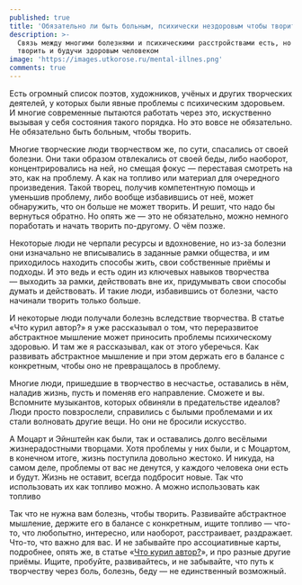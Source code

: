```yaml
---
published: true
title: 'Обязательно ли быть больным, психически нездоровым чтобы творить?'
description: >-
  Связь между многими болезнями и психическими расстройствами есть, но можно
  творить и будучи здоровым человеком
image: 'https://images.utkorose.ru/mental-illnes.png'
comments: true
---
```

Есть огромный список поэтов, художников, учёных и других творческих деятелей, у которых были явные проблемы с психическим здоровьем. И многие современные пытаются работать через это, искуственно вызывая у себя состояния такого порядка. Но это вовсе не обязательно. Не обязательно быть больным, чтобы творить.

Многие творческие люди творчеством же, по сути, спасались от своей болезни. Они таки образом отвлекались от своей беды, либо наоборот, концентрировались на ней, но смещая фокус — переставая смотреть на это, как на проблему. А как на топливо или материал для очередного произведения. Такой творец, получив компетентную помощь и уменьшив проблему, либо вообще избавившись от неё, может обнаружить, что он больше не может творить. И решит, что надо бы вернуться обратно. Но опять же — это не обязательно, можно немного поработать и начать творить по-другому. О чём позже.

Некоторые люди не черпали ресурсы и вдохновение, но из-за болезни они изначально не вписывались в заданные рамки общества, и им приходилось находить способы жить, свои собственные приёмы и подходы. И это ведь и есть один из ключевых навыков творчества — выходить за рамки, действовать вне их, придумывать свои способы думать и действовать. И такие люди, избавившись от болезни, часто начинали творить только больше.

И некоторые люди получали болезнь вследствие творчества. В статье «Что курил автор?» я уже рассказывал о том, что переразвитое абстрактное мышление может приносить проблемы психическому здоровью. И там же я рассказывал, как от этого уберечься. Как развивать абстрактное мышление и при этом держать его в балансе с конкретным, чтобы оно не превращалось в проблему.

Многие люди, пришедшие в творчество в несчастье, оставались в нём, наладив жизнь, пусть и поменяв его направление. Сможете и вы. Вспомните музыкантов, которых обвиняли в предательстве идеалов? Люди просто повзрослели, справились с былыми проблемами и их стали волновать другие вещи. Но они не бросили искусство.

А Моцарт и Эйнштейн как были, так и оставались долго весёлыми жизнерадостными творцами. Хотя проблемы у них были, и с Моцартом, в конечном итоге, жизнь поступила довольно жестоко. И никуда, на самом деле, проблемы от вас не денутся, у каждого человека они есть и будут. Жизнь не оставит, всегда подбросит новые. Так что использовать их как топливо можно. А можно использовать как топливо

Так что не нужна вам болезнь, чтобы творить. Развивайте абстрактное мышление, держите его в балансе с конкретным, ищите топливо — что-то, что любопытно, интересно, или наоборот, расстраивает, раздражает. Что-то, что важно для вас. И не забывайте про ассоциативные карты, подробнее, опять же, в статье «[Что курил автор?](/chto-kuril-avtor)», и про разные другие приёмы. Ищите, пробуйте, развивайтесь, и не забывайте, что путь к творчеству через боль, болезнь, беду — не единственный возможный.
